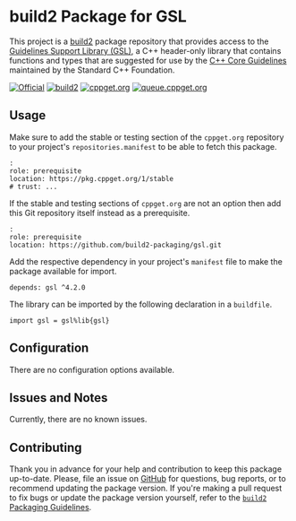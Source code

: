# build2 Package for GSL

This project is a [build2](https://build2.org) package repository that provides access to the [Guidelines Support Library (GSL)](https://github.com/microsoft/GSL), a C++ header-only library that contains functions and types that are suggested for use by the [C++ Core Guidelines](https://github.com/isocpp/CppCoreGuidelines) maintained by the Standard C++ Foundation.

[![Official](https://img.shields.io/website/https/github.com/microsoft/gsl.svg?down_message=offline&label=Official&style=for-the-badge&up_color=blue&up_message=online)](https://github.com/microsoft/gsl)
[![build2](https://img.shields.io/website/https/github.com/build2-packaging/gsl.svg?down_message=offline&label=build2&style=for-the-badge&up_color=blue&up_message=online)](https://github.com/build2-packaging/gsl)
[![cppget.org](https://img.shields.io/website/https/cppget.org/gsl.svg?down_message=offline&label=cppget.org&style=for-the-badge&up_color=blue&up_message=online)](https://cppget.org/gsl)
[![queue.cppget.org](https://img.shields.io/website/https/queue.cppget.org/gsl.svg?down_message=empty&down_color=blue&label=queue.cppget.org&style=for-the-badge&up_color=orange&up_message=running)](https://queue.cppget.org/gsl)

## Usage
Make sure to add the stable or testing section of the `cppget.org` repository to your project's `repositories.manifest` to be able to fetch this package.

    :
    role: prerequisite
    location: https://pkg.cppget.org/1/stable
    # trust: ...

If the stable and testing sections of `cppget.org` are not an option then add this Git repository itself instead as a prerequisite.

    :
    role: prerequisite
    location: https://github.com/build2-packaging/gsl.git

Add the respective dependency in your project's `manifest` file to make the package available for import.

    depends: gsl ^4.2.0

The library can be imported by the following declaration in a `buildfile`.

    import gsl = gsl%lib{gsl}

## Configuration
There are no configuration options available.

## Issues and Notes
Currently, there are no known issues.

## Contributing
Thank you in advance for your help and contribution to keep this package up-to-date.
Please, file an issue on [GitHub](https://github.com/build2-packaging/gsl/issues) for questions, bug reports, or to recommend updating the package version.
If you're making a pull request to fix bugs or update the package version yourself, refer to the [`build2` Packaging Guidelines](https://build2.org/build2-toolchain/doc/build2-toolchain-packaging.xhtml#core-version-management).
